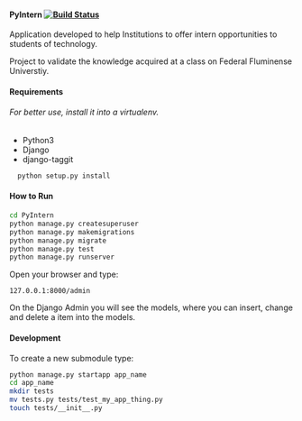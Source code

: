 #### PyIntern [![Build Status](https://travis-ci.org/lays147/PyIntern.svg?branch=master)](https://travis-ci.org/lays147/PyIntern)

Application developed to help Institutions to
offer intern opportunities to students of technology.

Project to validate the knowledge acquired at a
class on Federal Fluminense Universtiy.


#### Requirements
###### For better use, install it into a virtualenv.
- Python3
- Django
- django-taggit

```bash
  python setup.py install
```

#### How to Run
```bash
cd PyIntern
python manage.py createsuperuser
python manage.py makemigrations
python manage.py migrate
python manage.py test
python manage.py runserver
```
Open your browser and type:
```
127.0.0.1:8000/admin
```
On the Django Admin you will see the models, where you can insert, change
and delete a item into the models.

#### Development
To create a new submodule type:
```bash
python manage.py startapp app_name
cd app_name
mkdir tests
mv tests.py tests/test_my_app_thing.py
touch tests/__init__.py
```
